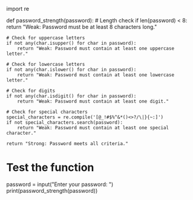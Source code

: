 import re

def password_strength(password):
    # Length check
    if len(password) < 8:
        return "Weak: Password must be at least 8 characters long."

    # Check for uppercase letters
    if not any(char.isupper() for char in password):
        return "Weak: Password must contain at least one uppercase letter."

    # Check for lowercase letters
    if not any(char.islower() for char in password):
        return "Weak: Password must contain at least one lowercase letter."

    # Check for digits
    if not any(char.isdigit() for char in password):
        return "Weak: Password must contain at least one digit."

    # Check for special characters
    special_characters = re.compile('[@_!#$%^&*()<>?/\|}{~:]')
    if not special_characters.search(password):
        return "Weak: Password must contain at least one special character."

    return "Strong: Password meets all criteria."

# Test the function
password = input("Enter your password: ")
print(password_strength(password))
